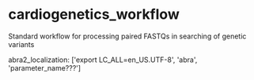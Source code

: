 # cardiogenetics_workflow

 Standard workflow for processing paired FASTQs in searching of genetic variants

abra2_localization: ['export LC_ALL=en_US.UTF-8', 'abra', 'parameter_name???']
